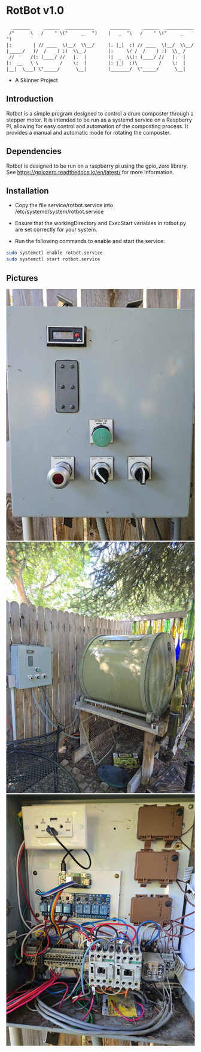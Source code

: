 # RotBot v1.0

```
  _______     ______  ___________      _______     ______  ___________ 
 /"      \   /    " \("     _   ")    |   _  "\   /    " \("     _   ")
|:        | // ____  \)__/  \\__/     (. |_)  :) // ____  \)__/  \\__/ 
|_____/   )/  /    ) :)  \\_ /        |:     \/ /  /    ) :)  \\_ /    
 //      /(: (____/ //   |.  |        (|  _  \\(: (____/ //   |.  |    
|:  __   \ \        /    \:  |        |: |_)  :)\        /    \:  |    
|__|  \___) \"_____/      \__|        (_______/  \"_____/      \__|    
```

- A Skinner Project


## Introduction

Rotbot is a simple program designed to control a drum composter through a stepper motor. It is intended to be run as a systemd service on a Raspberry Pi, allowing for easy control and automation of the composting process.  It provides a manual and automatic mode for rotating the composter.

## Dependencies

Rotbot is designed to be run on a raspberry pi using the gpio_zero library.  See https://gpiozero.readthedocs.io/en/latest/ for more information.

## Installation

* Copy the file service/rotbot.service into /etc/systemd/system/rotbot.service

* Ensure that the workingDirectory and ExecStart variables in rotbot.py are set correctly for your system.

* Run the following commands to enable and start the service:

```bash
sudo systemctl enable rotbot.service
sudo systemctl start rotbot.service
```

## Pictures

![alt text](pictures/composter_1.jpg "Composter 1")
![alt text](pictures/composter_2.jpg "Composter 2")
![alt text](pictures/composter_3.jpg "Composter 3")
